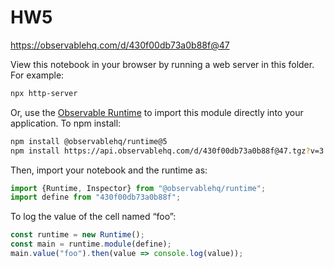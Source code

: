 # HW5

https://observablehq.com/d/430f00db73a0b88f@47

View this notebook in your browser by running a web server in this folder. For
example:

~~~sh
npx http-server
~~~

Or, use the [Observable Runtime](https://github.com/observablehq/runtime) to
import this module directly into your application. To npm install:

~~~sh
npm install @observablehq/runtime@5
npm install https://api.observablehq.com/d/430f00db73a0b88f@47.tgz?v=3
~~~

Then, import your notebook and the runtime as:

~~~js
import {Runtime, Inspector} from "@observablehq/runtime";
import define from "430f00db73a0b88f";
~~~

To log the value of the cell named “foo”:

~~~js
const runtime = new Runtime();
const main = runtime.module(define);
main.value("foo").then(value => console.log(value));
~~~
